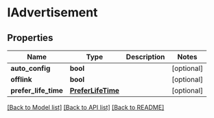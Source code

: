 # IAdvertisement

## Properties
Name | Type | Description | Notes
------------ | ------------- | ------------- | -------------
**auto_config** | **bool** |  | [optional] 
**offlink** | **bool** |  | [optional] 
**prefer_life_time** | [**PreferLifeTime**](PreferLifeTime.md) |  | [optional] 

[[Back to Model list]](../README.md#documentation-for-models) [[Back to API list]](../README.md#documentation-for-api-endpoints) [[Back to README]](../README.md)


